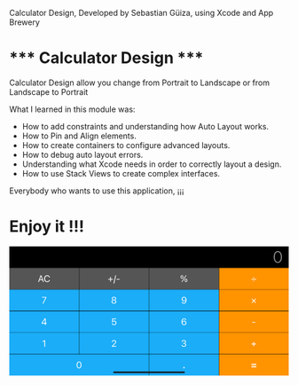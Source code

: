 Calculator Design, Developed by Sebastian Güiza, using Xcode and App Brewery

# *** Calculator Design ***

Calculator Design allow you change from Portrait to Landscape or from Landscape to Portrait

What I learned in this module was:

* How to add constraints and understanding how Auto Layout works.
* How to Pin and Align elements.
* How to create containers to configure advanced layouts.
* How to debug auto layout errors.
* Understanding what Xcode needs in order to correctly layout a design.
* How to use Stack Views to create complex interfaces.

Everybody who wants to use this application, ¡¡¡ 

# Enjoy it !!!

![Main Screen](CalculatorDesingScreen.png)